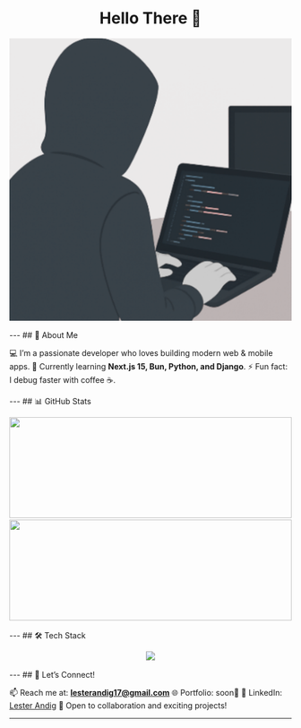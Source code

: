 <h1 align="center">Hello There 👋</h1>

<p align="center"> <img src="./assets/rndll-hero-image.png" alt="rndll-hero-img" width="600"/> </p>

--- ## 🚀 About Me 
 
💻 I’m a passionate developer who loves building modern web & mobile apps.
🌱 Currently learning **Next.js 15, Bun, Python, and Django**.
⚡ Fun fact: I debug faster with coffee ☕.

--- ## 📊 GitHub Stats

<p align="center">
<img src="https://github-readme-stats.vercel.app/api?username=RANDAAAALL&show_icons=true&theme=radical" height="180"width="100%"/>
<img src="https://github-readme-streak-stats.herokuapp.com/?user=RANDAAAALL&theme=radical" height="180" width="100%"/> </p>

--- ## 🛠️ Tech Stack

<p align="center">
<img src="https://skillicons.dev/icons?i=html,css,js,ts,react,nextjs,nodejs,bun,java,tailwind,git,github,expo" /> </p>

--- ## 🌟 Let’s Connect!

📫 Reach me at: **lesterandig17@gmail.com**
🌐 Portfolio: soon👀
🔗 LinkedIn: [Lester Andig](https://www.linkedin.com/in/lester-andig-b74532348)
💬 Open to collaboration and exciting projects!

 ---